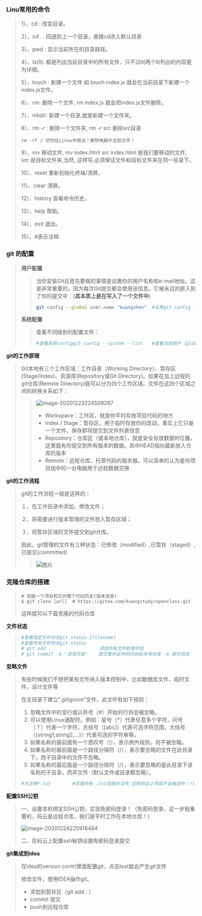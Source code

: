 ### Linu常用的命令

> 1）、cd : 改变目录。
>
> 2）、cd . . 回退到上一个目录，直接cd进入默认目录
>
> 3）、pwd : 显示当前所在的目录路径。
>
> 4）、ls(ll):  都是列出当前目录中的所有文件，只不过ll(两个ll)列出的内容更为详细。
>
> 5）、touch : 新建一个文件 如 touch index.js 就会在当前目录下新建一个index.js文件。
>
> 6）、rm:  删除一个文件, rm index.js 就会把index.js文件删除。
>
> 7）、mkdir:  新建一个目录,就是新建一个文件夹。
>
> 8）、rm -r :  删除一个文件夹, rm -r src 删除src目录
>
> ```
> rm -rf / 切勿在Linux中尝试！删除电脑中全部文件！
> ```
>
> 9）、mv 移动文件, mv index.html src index.html 是我们要移动的文件, src 是目标文件夹,当然, 这样写,必须保证文件和目标文件夹在同一目录下。
>
> 10）、reset 重新初始化终端/清屏。
>
> 11）、clear 清屏。
>
> 12）、history 查看命令历史。
>
> 13）、help 帮助。
>
> 14）、exit 退出。
>
> 15）、#表示注释

### git 的配置

> **用户配置**
>
> > 当你安装Git后首先要做的事情是设置你的用户名称和e-mail地址。这是非常重要的，因为每次Git提交都会使用该信息。它被永远的嵌入到了你的提交中：(**其本质上是在写入了一个文件中**)
> >
> > ```bash
> > git config --global user.name "kuangshen"  #名称git config --global user.email 24736743@qq.com   #邮箱
> > ```
>
> **系统配置**
>
> > 查看不同级别的配置文件：
> >
> > ```bash
> > #查看系统configgit config --system --list　　#查看当前用户（global）配置git config --global  --list
> > ```

**git的工作原理**

> Git本地有三个工作区域：工作目录（Working Directory）、暂存区(Stage/Index)、资源库(Repository或Git Directory)。如果在加上远程的git仓库(Remote Directory)就可以分为四个工作区域。文件在这四个区域之间的转换关系如下：
>
> > ![image-20201223224509287](C:\Users\大梦\AppData\Roaming\Typora\typora-user-images\image-20201223224509287.png)
> >
> > - Workspace：工作区，就是你平时存放项目代码的地方
> > - Index / Stage：暂存区，用于临时存放你的改动，事实上它只是一个文件，保存即将提交到文件列表信息
> > - Repository：仓库区（或本地仓库），就是安全存放数据的位置，这里面有你提交到所有版本的数据。其中HEAD指向最新放入仓库的版本
> > - Remote：远程仓库，托管代码的服务器，可以简单的认为是你项目组中的一台电脑用于远程数据交换

**git的工作流程**

> git的工作流程一般是这样的：
>
> １、在工作目录中添加、修改文件；
>
> ２、将需要进行版本管理的文件放入暂存区域；
>
> ３、将暂存区域的文件提交到git仓库。
>
> 因此，git管理的文件有三种状态：已修改（modified）,已暂存（staged）,已提交(committed)
>
> > ![图片](https://mmbiz.qpic.cn/mmbiz_png/uJDAUKrGC7Ksu8UlITwMlbX3kMGtZ9p09iaOhl0dACfLrMwNbDzucGQ30s3HnsiaczfcR6dC9OehicuwibKuHjRlzg/640?wx_fmt=png&tp=webp&wxfrom=5&wx_lazy=1&wx_co=1)

### **克隆仓库的搭建**

> ```
> # 克隆一个项目和它的整个代码历史(版本信息)
> $ git clone [url]  # https://gitee.com/kuangstudy/openclass.git
> ```
>
> 这样就可以下载克隆的代码仓库

**文件状态**

> ```bash
> #查看指定文件状态git status [filename]
> #查看所有文件状态git status
> # git add .                  添加所有文件到暂存区
> # git commit -m "消息内容"    提交暂存区中的内容到本地仓库 -m 提交信息
> ```

**忽略文件**

> 有些时候我们不想把某些文件纳入版本控制中，比如数据库文件，临时文件，设计文件等
>
> 在主目录下建立".gitignore"文件，此文件有如下规则：
>
> 1. 忽略文件中的空行或以井号（#）开始的行将会被忽略。
> 2. 可以使用Linux通配符。例如：星号（*）代表任意多个字符，问号（？）代表一个字符，方括号（[abc]）代表可选字符范围，大括号（{string1,string2,...}）代表可选的字符串等。
> 3. 如果名称的最前面有一个感叹号（!），表示例外规则，将不被忽略。
> 4. 如果名称的最前面是一个路径分隔符（/），表示要忽略的文件在此目录下，而子目录中的文件不忽略。
> 5. 如果名称的最后面是一个路径分隔符（/），表示要忽略的是此目录下该名称的子目录，而非文件（默认文件或目录都忽略）。
>
> ```bash
> #为注释*.txt        #忽略所有 .txt结尾的文件,这样的话上传就不会被选中！!lib.txt     #但lib.txt除外/temp        #仅忽略项目根目录下的TODO文件,不包括其它目录tempbuild/       #忽略build/目录下的所有文件doc/*.txt    #会忽略 doc/notes.txt 但不包括 doc/server/arch.txt
> ```

**配置SSH公钥**

> 一、设置本机绑定SSH公钥，实现免密码登录！（免密码登录，这一步挺重要的，码云是远程仓库，我们是平时工作在本地仓库！)
>
>  ![image-20201224225918494](C:\Users\大梦\AppData\Roaming\Typora\typora-user-images\image-20201224225918494.png)
>
> 二、在码云上配置ssh秘钥设置免密码登录提交

**git集成到idea**

> 在idea的version contrl里面配置git，点击test就会产生git文件
>
> 修改文件，使用IDEA操作git。
>
> - 添加到暂存区（git add . ） 
> - commit 提交
> - push到远程仓库

